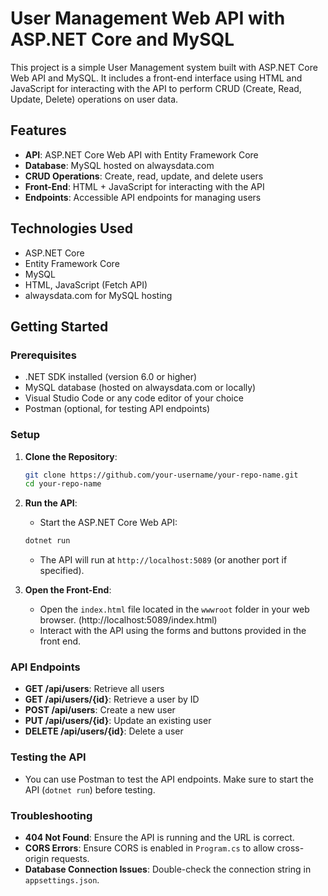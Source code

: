 # User Management Web API with ASP.NET Core and MySQL

This project is a simple User Management system built with ASP.NET Core Web API and MySQL. It includes a front-end interface using HTML and JavaScript for interacting with the API to perform CRUD (Create, Read, Update, Delete) operations on user data.

## Features
- **API**: ASP.NET Core Web API with Entity Framework Core
- **Database**: MySQL hosted on alwaysdata.com
- **CRUD Operations**: Create, read, update, and delete users
- **Front-End**: HTML + JavaScript for interacting with the API
- **Endpoints**: Accessible API endpoints for managing users

## Technologies Used
- ASP.NET Core
- Entity Framework Core
- MySQL
- HTML, JavaScript (Fetch API)
- alwaysdata.com for MySQL hosting

## Getting Started

### Prerequisites
- .NET SDK installed (version 6.0 or higher)
- MySQL database (hosted on alwaysdata.com or locally)
- Visual Studio Code or any code editor of your choice
- Postman (optional, for testing API endpoints)

### Setup

1. **Clone the Repository**:
    ```bash
    git clone https://github.com/your-username/your-repo-name.git
    cd your-repo-name
    ```

2. **Run the API**:
    - Start the ASP.NET Core Web API:
    ```bash
    dotnet run
    ```
    - The API will run at `http://localhost:5089` (or another port if specified).

3. **Open the Front-End**:
    - Open the `index.html` file located in the `wwwroot` folder in your web browser. (http://localhost:5089/index.html)
    - Interact with the API using the forms and buttons provided in the front end.

### API Endpoints
- **GET /api/users**: Retrieve all users
- **GET /api/users/{id}**: Retrieve a user by ID
- **POST /api/users**: Create a new user
- **PUT /api/users/{id}**: Update an existing user
- **DELETE /api/users/{id}**: Delete a user

### Testing the API
- You can use Postman to test the API endpoints. Make sure to start the API (`dotnet run`) before testing.

### Troubleshooting
- **404 Not Found**: Ensure the API is running and the URL is correct.
- **CORS Errors**: Ensure CORS is enabled in `Program.cs` to allow cross-origin requests.
- **Database Connection Issues**: Double-check the connection string in `appsettings.json`.


